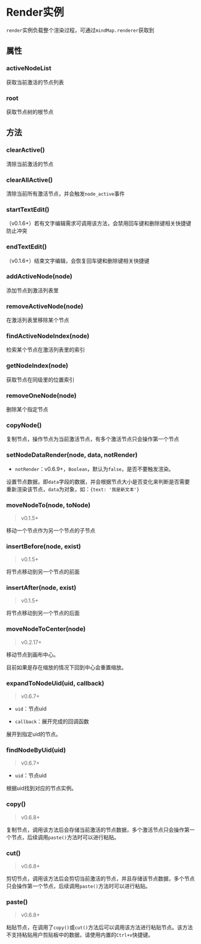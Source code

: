 # Render实例

`render`实例负载整个渲染过程，可通过`mindMap.renderer`获取到

## 属性

### activeNodeList

获取当前激活的节点列表

### root

获取节点树的根节点

## 方法

### clearActive()

清除当前激活的节点

### clearAllActive()

清除当前所有激活节点，并会触发`node_active`事件 

### startTextEdit()

（v0.1.6+）若有文字编辑需求可调用该方法，会禁用回车键和删除键相关快捷键防止冲突 

### endTextEdit()

（v0.1.6+）结束文字编辑，会恢复回车键和删除键相关快捷键

### addActiveNode(node)

添加节点到激活列表里

### removeActiveNode(node)

在激活列表里移除某个节点

### findActiveNodeIndex(node)

检索某个节点在激活列表里的索引

### getNodeIndex(node)

获取节点在同级里的位置索引

### removeOneNode(node)

删除某个指定节点

### copyNode()

复制节点，操作节点为当前激活节点，有多个激活节点只会操作第一个节点

### setNodeDataRender(node, data, notRender)

- `notRender`：v0.6.9+，`Boolean`，默认为`false`，是否不要触发渲染。

设置节点数据，即`data`字段的数据，并会根据节点大小是否变化来判断是否需要重新渲染该节点，`data`为对象，如：`{text: '我是新文本'}`

### moveNodeTo(node, toNode)

> v0.1.5+

移动一个节点作为另一个节点的子节点

### insertBefore(node, exist)

> v0.1.5+

将节点移动到另一个节点的前面

### insertAfter(node, exist)

> v0.1.5+

将节点移动到另一个节点的后面

### moveNodeToCenter(node)

> v0.2.17+

移动节点到画布中心。

目前如果是存在缩放的情况下回到中心会重置缩放。

### expandToNodeUid(uid, callback)

> v0.6.7+

- `uid`：节点uid

- `callback`：展开完成的回调函数

展开到指定uid的节点。

### findNodeByUid(uid)

> v0.6.7+

- `uid`：节点uid

根据uid找到对应的节点实例。

### copy()

> v0.6.8+

复制节点，调用该方法后会存储当前激活的节点数据，多个激活节点只会操作第一个节点，后续调用`paste()`方法时可以进行粘贴。

### cut()

> v0.6.8+

剪切节点，调用该方法后会剪切当前激活的节点，并且存储该节点数据，多个节点只会操作第一个节点，后续调用`paste()`方法时可以进行粘贴。

### paste()

> v0.6.8+

粘贴节点，在调用了`copy()`或`cut()`方法后可以调用该方法进行粘贴节点。该方法不支持粘贴用户剪贴板中的数据，请使用内置的`Ctrl+v`快捷键。